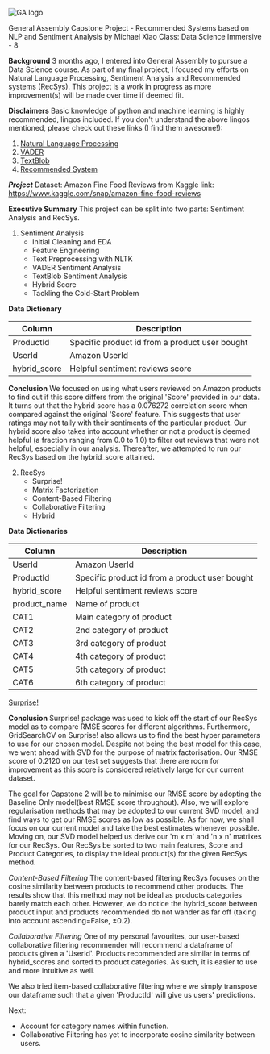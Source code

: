 ![GA logo](https://camo.githubusercontent.com/6ce15b81c1f06d716d753a61f5db22375fa684da/68747470733a2f2f67612d646173682e73332e616d617a6f6e6177732e636f6d2f70726f64756374696f6e2f6173736574732f6c6f676f2d39663838616536633963333837313639306533333238306663663535376633332e706e67)

General Assembly Capstone Project - Recommended Systems based on NLP and Sentiment Analysis
by Michael Xiao
Class: Data Science Immersive - 8

__Background__
3 months ago, I entered into General Assembly to pursue a Data Science course. As part of my final project, I focused my efforts on Natural Language Processing, Sentiment Analysis and Recommended systems (RecSys). This project is a work in progress as more improvement(s) will be made over time if deemed fit.

__Disclaimers__
Basic knowledge of python and machine learning is highly recommended, lingos included. If you don't understand the above lingos mentioned, please check out these links (I find them awesome!):
1. [Natural Language Processing](https://www.analyticsvidhya.com/blog/2017/01/ultimate-guide-to-understand-implement-natural-language-processing-codes-in-python/ "NLP")
2. [VADER](https://medium.com/analytics-vidhya/simplifying-social-media-sentiment-analysis-using-vader-in-python-f9e6ec6fc52f "VADER")
3. [TextBlob](https://www.analyticsvidhya.com/blog/2018/02/natural-language-processing-for-beginners-using-textblob/ "TextBlob")
4. [Recommended System](https://www.analyticsvidhya.com/blog/2016/06/quick-guide-build-recommendation-engine-python/ "RecSys")

___Project___
Dataset: Amazon Fine Food Reviews from Kaggle
link: https://www.kaggle.com/snap/amazon-fine-food-reviews

__Executive Summary__
This project can be split into two parts: Sentiment Analysis and RecSys.
1. Sentiment Analysis
   - Initial Cleaning and EDA
   - Feature Engineering
   - Text Preprocessing with NLTK
   - VADER Sentiment Analysis
   - TextBlob Sentiment Analysis
   - Hybrid Score
   - Tackling the Cold-Start Problem

**Data Dictionary**

|Column|Description|
|------|------|
|ProductId|Specific product id from a product user bought|
|UserId|Amazon UserId|
|hybrid_score|Helpful sentiment reviews score|

__Conclusion__
We focused on using what users reviewed on Amazon products to find out if this score differs from the original 'Score' provided in our data. It turns out that the hybrid score has a 0.076272 correlation score when compared against the original 'Score' feature. This suggests that user ratings may not tally with their sentiments of the particular product. Our hybrid score also takes into account whether or not a product is deemed helpful (a fraction ranging from 0.0 to 1.0) to filter out reviews that were not helpful, especially in our analysis. Thereafter, we attempted to run our RecSys based on the hybrid_score attained.

2. RecSys
   - Surprise!
   - Matrix Factorization
   - Content-Based Filtering
   - Collaborative Filtering
   - Hybrid 

**Data Dictionaries**

|Column|Description|
|---|---|
|UserId|Amazon UserId|
|ProductId|Specific product id from a product user bought|
|hybrid_score|Helpful sentiment reviews score|
|product_name|Name of product|
|CAT1|Main category of product|
|CAT2|2nd category of product|
|CAT3|3rd category of product|
|CAT4|4th category of product|
|CAT5|5th category of product|
|CAT6|6th category of product|

[Surprise!](../blob/master/pictures/Surprise!.jpg)


__Conclusion__
Surprise! package  was used to kick off the start of our RecSys model as to compare RMSE scores for different algorithms. Furthermore, GridSearchCV on Surprise! also allows us to find the best hyper parameters to use for our chosen model. Despite not being the best model for this case, we went ahead with SVD for the purpose of matrix factorisation. Our RMSE score of 0.2120 on our test set suggests that there are room for improvement as this score is considered relatively large for our current dataset. 

The goal for Capstone 2 will be to minimise our RMSE score by adopting the Baseline Only model(best RMSE score throughout). Also, we will explore regularisation methods that may be adopted to our current SVD model, and find ways to get our RMSE scores as low as possible. As for now, we shall focus on our current model and take the best estimates whenever possible. Moving on, our SVD model helped us derive our 'm x m' and 'n x n' matrixes for our RecSys. Our RecSys be sorted to two main features, Score and Product Categories, to display the ideal product(s) for the given RecSys method.

_Content-Based Filtering_
The content-based filtering RecSys focuses on the cosine similarity between products to recommend other products. The results show that this method may not be ideal as products categories barely match each other. However, we do notice the hybrid_score between product input and products recommended do not wander as far off (taking into account ascending=False, ±0.2).

_Collaborative Filtering_
One of my personal favourites, our user-based collaborative filtering recommender will recommend a dataframe of products given a 'UserId'. Products recommended are similar in terms of hybrid_scores and sorted to product categories. As such, it is easier to use and more intuitive as well.

We also tried item-based collaborative filtering where we simply transpose our dataframe such that a given 'ProductId' will give us users' predictions.

Next: 
- Account for category names within function.
- Collaborative Filtering has yet to incorporate cosine similarity between users.

